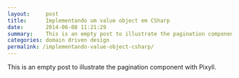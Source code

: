 ```yaml
---
layout:     post
title:      Implementando um value object em CSharp
date:       2014-06-08 11:21:29
summary:    This is an empty post to illustrate the pagination component with Pixyll.
categories: domain driven design
permalink: /implementando-value-object-csharp/
---
```


This is an empty post to illustrate the pagination component with Pixyll.